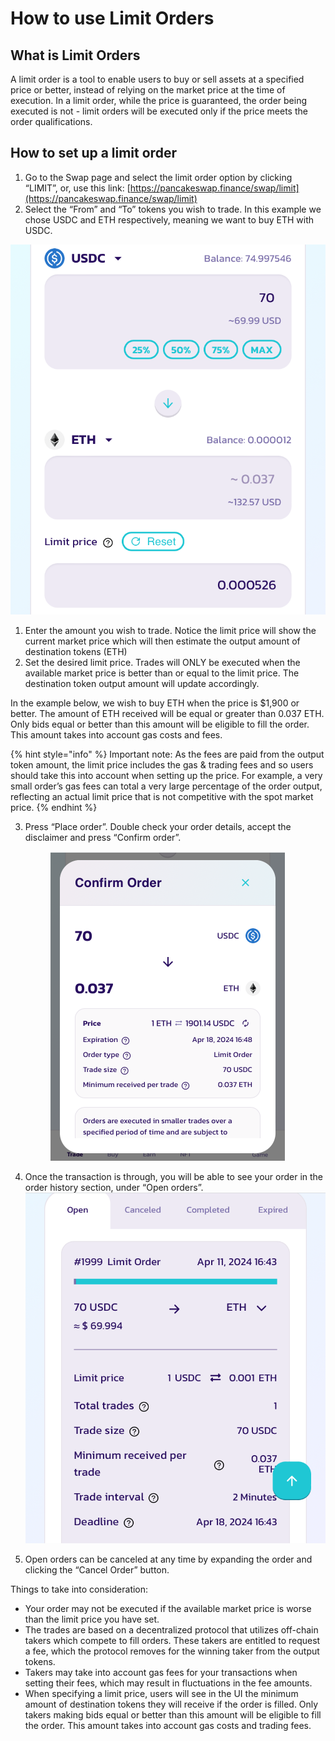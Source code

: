 # How to use Limit Orders

## What is Limit Orders

A limit order is a tool to enable users to buy or sell assets at a specified price or better, instead of relying on the market price at the time of execution. In a limit order, while the price is guaranteed, the order being executed is not - limit orders will be executed only if the price meets the order qualifications.

## How to set up a limit order

1. Go to the Swap page and select the limit order option by clicking “LIMIT”, or, use this link: [https://pancakeswap.finance/swap/limit](https://pancakeswap.finance/swap/limit)
2. Select the “From” and “To” tokens you wish to trade. In this example we chose USDC and ETH respectively, meaning we want to buy ETH with USDC.

![](<../../../.gitbook/assets/image (4).png>)

1. Enter the amount you wish to trade. Notice the limit price will show the current market price which will then estimate the output amount of destination tokens (ETH)
2. Set the desired limit price. Trades will ONLY be executed when the available market price is better than or equal to the limit price. The destination token output amount will update accordingly.

In the example below, we wish to buy ETH when the price is $1,900 or better. The amount of ETH received will be equal or greater than 0.037 ETH. Only bids equal or better than this amount will be eligible to fill the order. This amount takes into account gas costs and fees. &#x20;

{% hint style="info" %}
Important note: As the fees are paid from the output token amount, the limit price includes the gas & trading fees and so users should take this into account when setting up the price. For example, a very small order’s gas fees can total a very large percentage of the order output, reflecting an actual limit price that is not competitive with the spot market price.
{% endhint %}

3.  Press “Place order”. Double check your order details, accept the disclaimer and press “Confirm order”.

    <figure><img src="../../../.gitbook/assets/image (3) (1).png" alt="" width="375"><figcaption></figcaption></figure>
4. Once the transaction is through, you will be able to see your order in the order history section, under “Open orders”. \
   ![](<../../../.gitbook/assets/image (2) (1).png>)
5. Open orders can be canceled at any time by expanding the order and clicking the “Cancel Order” button.

Things to take into consideration:

* Your order may not be executed if the available market price is worse than the limit price you have set.
* The trades are based on a decentralized protocol that utilizes off-chain takers which compete to fill orders. These takers are entitled to request a fee, which the protocol removes for the winning taker from the output tokens.&#x20;
* Takers may take into account gas fees for your transactions when setting their fees, which may result in fluctuations in the fee amounts.
* When specifying a limit price, users will see in the UI the minimum amount of destination tokens they will receive if the order is filled. Only takers making bids equal or better than this amount will be eligible to fill the order. This amount takes into account gas costs and trading fees.
